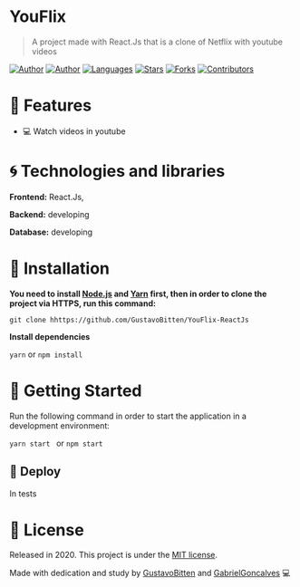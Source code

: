 # YouFlix

> A project made with React.Js that is a clone of Netflix with youtube videos

[comment]: <> (This is a comment, it will not be included)

[![Author](https://img.shields.io/badge/autor-GustavoBitten-brightgreen)](https://github.com/GustavoBitten)
[![Author](https://img.shields.io/badge/autor-GabrielGoncalves-brightgreen)](https://github.com/AkatGabrielGoncalves)
[![Languages](https://img.shields.io/github/languages/count/GustavoBitten/YouFlix-ReactJs?color=brightgreen)](#)
[![Stars](https://img.shields.io/github/stars/GustavoBitten/YouFlix-ReactJs?color=brightgreen)](https://github.com/GustavoBitten/YouFlix-ReactJs)
[![Forks](https://img.shields.io/github/forks/GustavoBitten/YouFlix-ReactJs?color=brightgreen)](https://github.com/GustavoBitten/YouFlix-ReactJs/network/members)
[![Contributors](https://img.shields.io/github/contributors/GustavoBitten/YouFlix-ReactJs?color=brightgreen)](https://github.com/GustavoBitten/YouFlix-ReactJs/graphs/contributors)

# :rocket: Features

* 💻 Watch videos in youtube   


# :cyclone: Technologies and libraries

**Frontend:** React.Js, 

**Backend:** developing

**Database:** developing



# :construction_worker: Installation

**You need to install [Node.js](https://nodejs.org/en/download/) and [Yarn](https://yarnpkg.com/) first, then in order to clone the project via HTTPS, run this command:**

```git clone hhttps://github.com/GustavoBitten/YouFlix-ReactJs```

**Install dependencies**

```yarn```
or
```npm install```

# :runner: Getting Started

Run the following command in order to start the application in a development environment:

```yarn start ```
or 
```npm start```



## :hammer: Deploy

In tests

# :closed_book: License

Released in 2020.
This project is under the [MIT license](https://github.com/master/LICENSE).

Made with dedication and study by [GustavoBitten](https://github.com/GustavoBitten) and [GabrielGoncalves](https://github.com/AkatGabrielGoncalves) 💻
